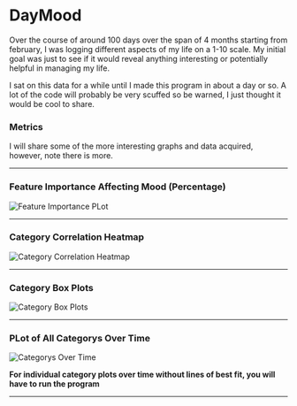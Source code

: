# DayMood
Over the course of around 100 days over the span of 4 months starting from february, I was logging different aspects of my life on a 1-10 scale. My initial goal was just to see if it would reveal anything interesting or potentially helpful in managing my life. 

I sat on this data for a while until I made this program in about a day or so. A lot of the code will probably be very scuffed so be warned, I just thought it would be cool to share.

### Metrics

I will share some of the more interesting graphs and data acquired, however, note there is more.

---

### Feature Importance Affecting Mood (Percentage)

![Feature Importance PLot](https://github.com/user-attachments/assets/dff423d4-8c1a-4423-ae22-d1e570c313b4)

---

### Category Correlation Heatmap

![Category Correlation Heatmap](https://github.com/user-attachments/assets/fe32c0ce-1772-426b-9721-db3f1ecac789)

---

### Category Box Plots

![Category Box Plots](https://github.com/user-attachments/assets/c36062f3-7fbd-4092-82e2-822244742940)

---

### PLot of All Categorys Over Time

![Categorys Over Time](https://github.com/user-attachments/assets/458f0258-4c06-47d0-baeb-c29d7073220e)

**For individual category plots over time without lines of best fit, you will have to run the program**

---
